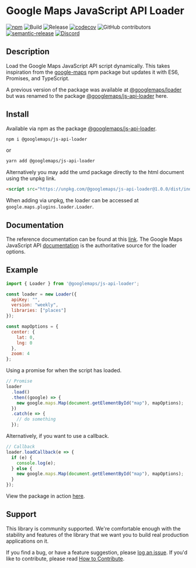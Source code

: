 # Google Maps JavaScript API Loader

[![npm](https://img.shields.io/npm/v/@googlemaps/js-api-loader)](https://www.npmjs.com/package/@googlemaps/js-api-loader)
![Build](https://github.com/googlemaps/js-api-loader/workflows/Build/badge.svg)
![Release](https://github.com/googlemaps/js-api-loader/workflows/Release/badge.svg)
[![codecov](https://codecov.io/gh/googlemaps/js-api-loader/branch/master/graph/badge.svg)](https://codecov.io/gh/googlemaps/js-api-loader)
![GitHub contributors](https://img.shields.io/github/contributors/googlemaps/js-api-loader?color=green)
[![semantic-release](https://img.shields.io/badge/%20%20%F0%9F%93%A6%F0%9F%9A%80-semantic--release-e10079.svg)](https://github.com/semantic-release/semantic-release)
[![Discord](https://img.shields.io/discord/676948200904589322?color=6A7EC2&logo=discord&logoColor=ffffff)](https://discord.gg/jRteCzP)

## Description
Load the Google Maps JavaScript API script dynamically. This takes inspiration from the [google-maps](https://www.npmjs.com/package/google-maps) npm package but updates it with ES6, Promises, and TypeScript.

A previous version of the package was available at [@googlemaps/loader](https://www.npmjs.com/package/@googlemaps/loader) but was renamed to the package [@googlemaps/js-api-loader](https://www.npmjs.com/package/@googlemaps/js-api-loader) here.

## Install

Available via npm as the package [@googlemaps/js-api-loader](https://www.npmjs.com/package/@googlemaps/js-api-loader).

```sh
npm i @googlemaps/js-api-loader
```

or

```sh
yarn add @googlemaps/js-api-loader
```

Alternatively you may add the umd package directly to the html document using the unpkg link.

```html
<script src="https://unpkg.com/@googlemaps/js-api-loader@1.0.0/dist/index.min.js"></script>
```

When adding via unpkg, the loader can be accessed at `google.maps.plugins.loader.Loader`.

## Documentation

The reference documentation can be found at this [link](https://googlemaps.github.io/js-api-loader/index.html). The Google Maps JavaScript API [documentation](https://developers.google.com/maps/documentation/javascript/tutorial) is the authoritative source for the loader options.


## Example

```javascript
import { Loader } from '@googlemaps/js-api-loader';

const loader = new Loader({
  apiKey: "",
  version: "weekly",
  libraries: ["places"]
});

const mapOptions = {
  center: {
    lat: 0,
    lng: 0
  },
  zoom: 4
};

```

Using a promise for when the script has loaded.

```javascript
// Promise
loader
  .load()
  .then((google) => {
    new google.maps.Map(document.getElementById("map"), mapOptions);
  })
  .catch(e => {
    // do something
  });
```

Alternatively, if you want to use a callback.

```javascript
// Callback
loader.loadCallback(e => {
  if (e) {
    console.log(e);
  } else {
    new google.maps.Map(document.getElementById("map"), mapOptions);
  }
});
```

View the package in action [here](https://googlemaps.github.io/js-api-loader/examples/index.html).


## Support

This library is community supported. We're comfortable enough with the stability and features of
the library that we want you to build real production applications on it.

If you find a bug, or have a feature suggestion, please [log an issue][issues]. If you'd like to
contribute, please read [How to Contribute][contrib].

[issues]: https://github.com/googlemaps/js-api-loader/issues
[contrib]: https://github.com/googlemaps/js-api-loader/blob/master/CONTRIBUTING.md
